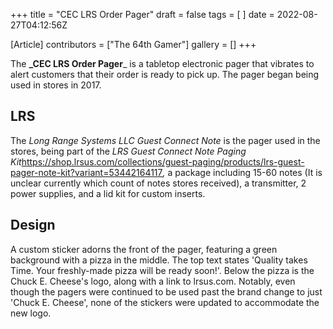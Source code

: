 +++
title = "CEC LRS Order Pager"
draft = false
tags = [ ]
date = 2022-08-27T04:12:56Z

[Article]
contributors = ["The 64th Gamer"]
gallery = []
+++

The **_CEC LRS Order Pager**_ is a tabletop electronic pager that vibrates to alert customers that their order is ready to pick up. The pager began being used in stores in 2017.

## LRS ##

The _Long Range Systems LLC Guest Connect Note_ is the pager used in the stores, being part of the _LRS Guest Connect Note Paging Kit_<ref>https://shop.lrsus.com/collections/guest-paging/products/lrs-guest-pager-note-kit?variant=53442164117</ref>_,_ a package including 15-60 notes (It is unclear currently which count of notes stores received), a transmitter, 2 power supplies, and a lid kit for custom inserts.

## Design ##
A custom sticker adorns the front of the pager, featuring a green background with a pizza in the middle. The top text states 'Quality takes Time. Your freshly-made pizza will be ready soon!'. Below the pizza is the Chuck E. Cheese's logo, along with a link to lrsus.com. Notably, even though the pagers were continued to be used past the brand change to just 'Chuck E. Cheese', none of the stickers were updated to accommodate the new logo.